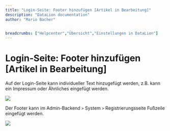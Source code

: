 ```yaml
---
title: "Login-Seite: Footer hinzufügen [Artikel in Bearbeitung]"
description: "DataLion documentation"
author: "Mario Bacher"


breadcrumbs: ["Helpcenter","Übersicht","Einstellungen in DataLion"]
---
```


# Login-Seite: Footer hinzufügen [Artikel in Bearbeitung]

Auf der Login-Seite kann individueller Text hinzugefügt werden, z.B. kann ein Impressum oder Ähnliches eingefügt werden. 

![](/img/84279398.png)

Der Footer kann im Admin-Backend `>` System `>` Registrierungsseite Fußzeile eingefügt werden. 

![](/img/84279405.png)
